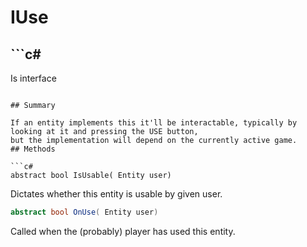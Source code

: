 # IUse

## ```c#
Is interface
```

## Summary

If an entity implements this it'll be interactable, typically by looking at it and pressing the USE button,
but the implementation will depend on the currently active game.
## Methods

```c#
abstract bool IsUsable( Entity user) 
```
Dictates whether this entity is usable by given user.
```c#
abstract bool OnUse( Entity user) 
```
Called when the (probably) player has used this entity.
